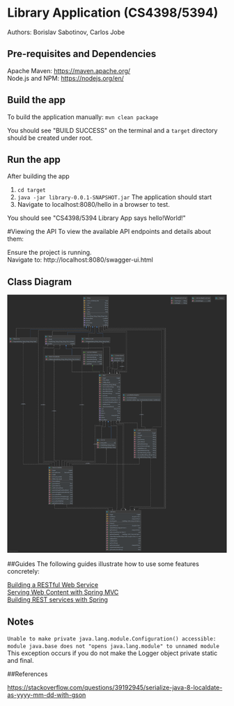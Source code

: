 # Library Application (CS4398/5394) 

Authors: Borislav Sabotinov, Carlos Jobe

## Pre-requisites and Dependencies

Apache Maven: https://maven.apache.org/     
Node.js and NPM: https://nodejs.org/en/


## Build the app

To build the application manually: 
`mvn clean package`    

You should see "BUILD SUCCESS" on the terminal and a `target` directory should be created under root.

## Run the app

After building the app 

1. `cd target`
2. `java -jar library-0.0.1-SNAPSHOT.jar`
   The application should start
3. Navigate to localhost:8080/hello in a browser to test. 

You should see "CS4398/5394 Library App says hello!World!"

#Viewing the API
To view the available API endpoints and details about them:

Ensure the project is running.    
Navigate to: http://localhost:8080/swagger-ui.html

## Class Diagram

![](src/main/resources/static/img/LibraryUML.png)

##Guides
The following guides illustrate how to use some features concretely:

[Building a RESTful Web Service](https://spring.io/guides/gs/rest-service/)    
[Serving Web Content with Spring MVC](https://spring.io/guides/gs/serving-web-content/)    
[Building REST services with Spring](https://spring.io/guides/tutorials/bookmarks/)    

## Notes

`Unable to make private java.lang.module.Configuration() accessible: module java.base does not "opens java.lang.module" to unnamed module`
This exception occurs if you do not make the Logger object private static and final.  

##References

https://stackoverflow.com/questions/39192945/serialize-java-8-localdate-as-yyyy-mm-dd-with-gson

